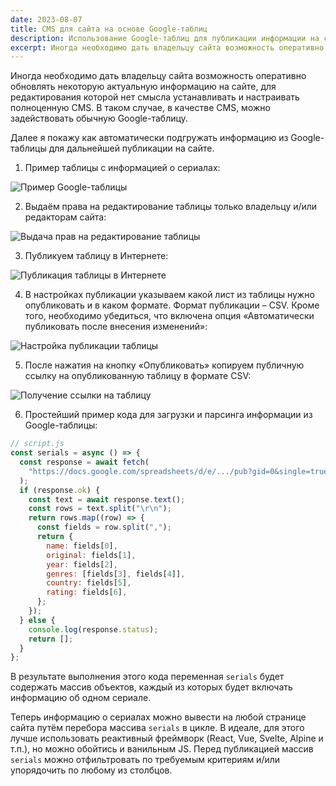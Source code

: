 ```yaml
---
date: 2023-08-07
title: CMS для сайта на основе Google-таблиц
description: Использование Google-таблиц для публикации информации на сайте
excerpt: Иногда необходимо дать владельцу сайта возможность оперативно обновлять некоторую актуальную информацию на сайте, для редактирования которой нет смысла устанавливать и настраивать полноценную CMS. В таком случае, в качестве CMS, можно задействовать обычную Google-таблицу...
---
```


Иногда необходимо дать владельцу сайта возможность оперативно обновлять некоторую актуальную информацию на сайте, для редактирования которой нет смысла устанавливать и настраивать полноценную CMS. В таком случае, в качестве CMS, можно задействовать обычную Google-таблицу.

Далее я покажу как автоматически подгружать информацию из Google-таблицы для дальнейшей публикации на сайте.

1. Пример таблицы с информацией о сериалах:

![Пример Google-таблицы](/images/posts/google-sheets-cms/img1.webp)

2. Выдаём права на редактирование таблицы только владельцу и/или редакторам сайта:

![Выдача прав на редактирование таблицы](/images/posts/google-sheets-cms/img2.webp)

3. Публикуем таблицу в Интернете:

![Публикация таблицы в Интернете](/images/posts/google-sheets-cms/img3.webp)

4. В настройках публикации указываем какой лист из таблицы нужно опубликовать и в каком формате. Формат публикации – CSV. Кроме того, необходимо убедиться, что включена опция «Автоматически публиковать после внесения изменений»:

![Настройка публикации таблицы](/images/posts/google-sheets-cms/img4.webp)

5. После нажатия на кнопку «Опубликовать» копируем публичную ссылку на опубликованную таблицу в формате CSV:

![Получение ссылки на таблицу](/images/posts/google-sheets-cms/img5.webp)

6. Простейший пример кода для загрузки и парсинга информации из Google-таблицы:

```js
// script.js
const serials = async () => {
  const response = await fetch(
    "https://docs.google.com/spreadsheets/d/e/.../pub?gid=0&single=true&output=csv"
  );
  if (response.ok) {
    const text = await response.text();
    const rows = text.split("\r\n");
    return rows.map((row) => {
      const fields = row.split(",");
      return {
        name: fields[0],
        original: fields[1],
        year: fields[2],
        genres: [fields[3], fields[4]],
        country: fields[5],
        rating: fields[6],
      };
    });
  } else {
    console.log(response.status);
    return [];
  }
};
```

В результате выполнения этого кода переменная `serials` будет содержать массив объектов, каждый из которых будет включать информацию об одном сериале.

Теперь информацию о сериалах можно вывести на любой странице сайта путём перебора массива `serials` в цикле. В идеале, для этого лучше использовать реактивный фреймворк (React, Vue, Svelte, Alpine и т.п.), но можно обойтись и ванильным JS. Перед публикацией массив `serials` можно отфильтровать по требуемым критериям и/или упорядочить по любому из столбцов.
